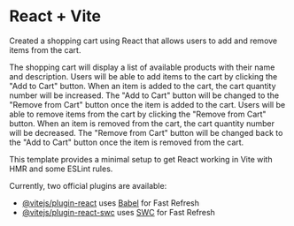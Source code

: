 # React + Vite

Created a shopping cart using React that allows users to add and remove items from the cart. 

The shopping cart will display a list of available products with their name and description.
Users will be able to add items to the cart by clicking the "Add to Cart" button.
When an item is added to the cart, the cart quantity number will be increased.
The "Add to Cart" button will be changed to the "Remove from Cart" button once the item is added to the cart.
Users will be able to remove items from the cart by clicking the "Remove from Cart" button.
When an item is removed from the cart, the cart quantity number will be decreased.
The "Remove from Cart" button will be changed back to the "Add to Cart" button once the item is removed from the cart.


This template provides a minimal setup to get React working in Vite with HMR and some ESLint rules.

Currently, two official plugins are available:

- [@vitejs/plugin-react](https://github.com/vitejs/vite-plugin-react/blob/main/packages/plugin-react/README.md) uses [Babel](https://babeljs.io/) for Fast Refresh
- [@vitejs/plugin-react-swc](https://github.com/vitejs/vite-plugin-react-swc) uses [SWC](https://swc.rs/) for Fast Refresh
